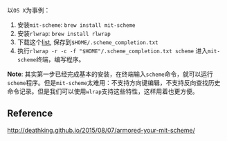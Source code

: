 以`OS X`为事例：

1. 安装`mit-scheme`: `brew install mit-scheme`
2. 安装`rlwrap`: `brew install rlwrap`
3. 下载这个[list](https://gist.githubusercontent.com/bobbyno/3325982/raw/fc0208d287e56adc12b4c76114fcd21a107082ad/mit_scheme_bindings.txt), 保存到`$HOME/.scheme_completion.txt`
4. 执行`rlwrap -r -c -f "$HOME"/.scheme_completion.txt scheme` 进入`mit-scheme`终端，编写程序。


**Note**: 
其实第一步已经完成基本的安装，在终端输入`scheme`命令，就可以运行`scheme`程序。但是`mit-scheme`太难用：不支持方向键编辑，不支持反向查找历史命令记录。但是我们可以使用`wlrap`支持这些特性，这样用着也更方便。

## Reference

http://deathking.github.io/2015/08/07/armored-your-mit-scheme/